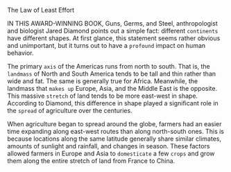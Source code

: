 The Law of Least Effort

IN THIS AWARD-WINNING BOOK, Guns, Germs, and Steel, anthropologist
and biologist Jared Diamond points out a simple fact: different
`continents` have different shapes. At first glance, this statement seems
rather obvious and unimportant, but it turns out to have a `profound`
impact on human behavior.

The primary `axis` of the Americas runs from north to south. That is,
the `landmass` of North and South America tends to be tall and thin
rather than wide and fat. The same is generally true for Africa.
Meanwhile, the landmass that `makes up` Europe, Asia, and the Middle
East is the opposite. This massive `stretch` of land tends to be more
east-west in shape. According to Diamond, this difference in shape
played a significant role in the `spread` of agriculture over the centuries.

When agriculture began to spread around the globe, farmers had an
easier time expanding along east-west routes than along north-south
ones. This is because locations along the same latitude generally share
similar climates, amounts of sunlight and rainfall, and changes in
season. These factors allowed farmers in Europe and Asia to
`domesticate` a few `crops` and grow them along the entire stretch of land
from France to China.